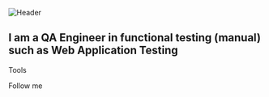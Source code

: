 ![Header](https://github.com/alla1978/alla1978/blob/main/assets/Quality-Assurance-AwsQuality.png)

## I am a QA Engineer in functional testing (manual) such as Web Application Testing

Tools

Follow me